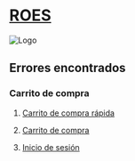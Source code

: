 # [ROES](https://roescr.com/)
![Logo](https://roescr.com/img/cms/Logo/Logo%20ROES%20152x40%20px.png)

## Errores encontrados

### Carrito de compra
1. [Carrito de compra rápida](./Carrito-de-compra-rapida.md)  
2. [Carrito de compra](./Carrito-de-compra.md)  

3. [Inicio de sesión](./Inicio-de-sesion.md)  
